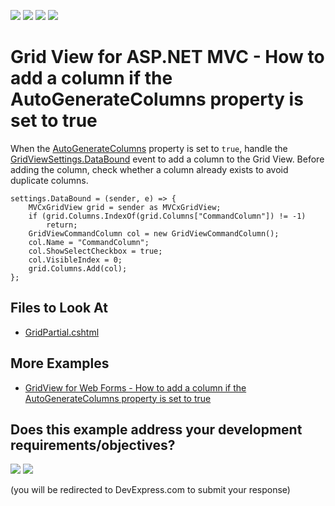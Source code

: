 <!-- default badges list -->
![](https://img.shields.io/endpoint?url=https://codecentral.devexpress.com/api/v1/VersionRange/128549718/14.1.3%2B)
[![](https://img.shields.io/badge/Open_in_DevExpress_Support_Center-FF7200?style=flat-square&logo=DevExpress&logoColor=white)](https://supportcenter.devexpress.com/ticket/details/E20054)
[![](https://img.shields.io/badge/📖_How_to_use_DevExpress_Examples-e9f6fc?style=flat-square)](https://docs.devexpress.com/GeneralInformation/403183)
[![](https://img.shields.io/badge/💬_Leave_Feedback-feecdd?style=flat-square)](#does-this-example-address-your-development-requirementsobjectives)
<!-- default badges end -->
# Grid View for ASP.NET MVC - How to add a column if the AutoGenerateColumns property is set to true

When the [AutoGenerateColumns](https://docs.devexpress.com/AspNet/DevExpress.Web.ASPxGridView.AutoGenerateColumns) property is set to `true`, handle the [GridViewSettings.DataBound](http://docs.devexpress.com/AspNetMvc/DevExpress.Web.Mvc.GridSettingsBase.DataBound) event to add a column to the Grid View. Before adding the column, check whether a column already exists to avoid duplicate columns.

```cshtml
settings.DataBound = (sender, e) => {
    MVCxGridView grid = sender as MVCxGridView;
    if (grid.Columns.IndexOf(grid.Columns["CommandColumn"]) != -1)
        return;
    GridViewCommandColumn col = new GridViewCommandColumn();
    col.Name = "CommandColumn";
    col.ShowSelectCheckbox = true;
    col.VisibleIndex = 0;
    grid.Columns.Add(col);
};
```

## Files to Look At

- [GridPartial.cshtml](./CS/AddColumnAtRunTime/Views/Shared/GridPartial.cshtml)

## More Examples

- [GridView for Web Forms - How to add a column if the AutoGenerateColumns property is set to true](https://github.com/DevExpress-Examples/aspxgridview-how-to-add-a-column-if-the-autogeneratecolumns-property-is-set-to-true-e3587)
<!-- feedback -->
## Does this example address your development requirements/objectives?

[<img src="https://www.devexpress.com/support/examples/i/yes-button.svg"/>](https://www.devexpress.com/support/examples/survey.xml?utm_source=github&utm_campaign=asp-net-mvc-grid-add-column-to-autogenerated-columns&~~~was_helpful=yes) [<img src="https://www.devexpress.com/support/examples/i/no-button.svg"/>](https://www.devexpress.com/support/examples/survey.xml?utm_source=github&utm_campaign=asp-net-mvc-grid-add-column-to-autogenerated-columns&~~~was_helpful=no)

(you will be redirected to DevExpress.com to submit your response)
<!-- feedback end -->
